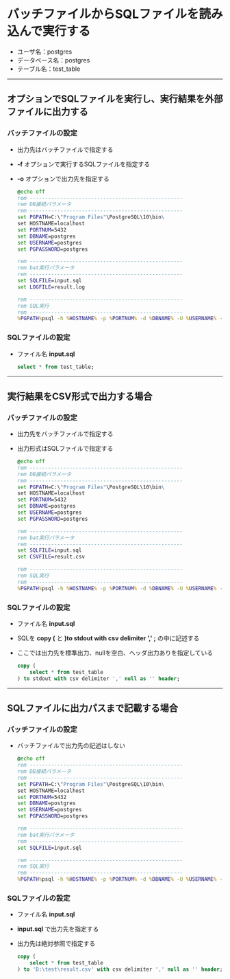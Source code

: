 # バッチファイルからSQLファイルを読み込んで実行する

* ユーザ名：postgres
* データベース名：postgres
* テーブル名：test_table

***

## オプションでSQLファイルを実行し、実行結果を外部ファイルに出力する

### バッチファイルの設定

* 出力先はバッチファイルで指定する
* __-f__ オプションで実行するSQLファイルを指定する
* __-o__ オプションで出力先を指定する

  ```bat
  @echo off
  rem --------------------------------------------------
  rem DB接続パラメータ
  rem --------------------------------------------------
  set PGPATH=C:\"Program Files"\PostgreSQL\10\bin\
  set HOSTNAME=localhost
  set PORTNUM=5432
  set DBNAME=postgres
  set USERNAME=postgres
  set PGPASSWORD=postgres

  rem --------------------------------------------------
  rem bat実行パラメータ
  rem --------------------------------------------------
  set SQLFILE=input.sql
  set LOGFILE=result.log

  rem --------------------------------------------------
  rem SQL実行
  rem --------------------------------------------------
  %PGPATH%psql -h %HOSTNAME% -p %PORTNUM% -d %DBNAME% -U %USERNAME% -f %SQLFILE% -o %LOGFILE%
  ```

### SQLファイルの設定

* ファイル名 __input.sql__

  ```sql
  select * from test_table;
  ```

***

## 実行結果をCSV形式で出力する場合

### バッチファイルの設定

* 出力先をバッチファイルで指定する
* 出力形式はSQLファイルで指定する

  ```bat
  @echo off
  rem --------------------------------------------------
  rem DB接続パラメータ
  rem --------------------------------------------------
  set PGPATH=C:\"Program Files"\PostgreSQL\10\bin\
  set HOSTNAME=localhost
  set PORTNUM=5432
  set DBNAME=postgres
  set USERNAME=postgres
  set PGPASSWORD=postgres

  rem --------------------------------------------------
  rem bat実行パラメータ
  rem --------------------------------------------------
  set SQLFILE=input.sql
  set CSVFILE=result.csv

  rem --------------------------------------------------
  rem SQL実行
  rem --------------------------------------------------
  %PGPATH%psql -h %HOSTNAME% -p %PORTNUM% -d %DBNAME% -U %USERNAME% -f %SQLFILE% -o %CSVFILE%
  ```

### SQLファイルの設定

* ファイル名 __input.sql__
* SQLを __copy (__ と __)to stdout with csv delimiter ',' ;__ の中に記述する
* ここでは出力先を標準出力、nullを空白、ヘッダ出力ありを指定している

  ```sql
  copy (
      select * from test_table
  ) to stdout with csv delimiter ',' null as '' header;
  ```

***

## SQLファイルに出力パスまで記載する場合

### バッチファイルの設定

* バッチファイルで出力先の記述はしない

  ```bat
  @echo off
  rem --------------------------------------------------
  rem DB接続パラメータ
  rem --------------------------------------------------
  set PGPATH=C:\"Program Files"\PostgreSQL\10\bin\
  set HOSTNAME=localhost
  set PORTNUM=5432
  set DBNAME=postgres
  set USERNAME=postgres
  set PGPASSWORD=postgres

  rem --------------------------------------------------
  rem bat実行パラメータ
  rem --------------------------------------------------
  set SQLFILE=input.sql

  rem --------------------------------------------------
  rem SQL実行
  rem --------------------------------------------------
  %PGPATH%psql -h %HOSTNAME% -p %PORTNUM% -d %DBNAME% -U %USERNAME% -f %SQLFILE%
  ```

### SQLファイルの設定

* ファイル名 __input.sql__
* __input.sql__ で出力先を指定する
* 出力先は絶対参照で指定する

  ```sql
  copy (
      select * from test_table
  ) to 'D:\test\result.csv' with csv delimiter ',' null as '' header;
  ```
